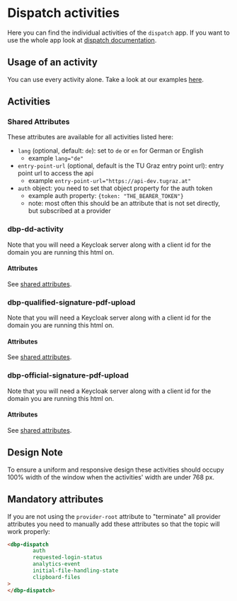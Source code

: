 # Dispatch activities

Here you can find the individual activities of the `dispatch` app.
If you want to use the whole app look at [dispatch documentation](https://github.com/digital-blueprint/dispatch-frontend).

## Usage of an activity

You can use every activity alone. Take a look at our examples [here](https://github.com/digital-blueprint/dispatch-frontend/tree/main/examples).

## Activities

### Shared Attributes

These attributes are available for all activities listed here:

- `lang` (optional, default: `de`): set to `de` or `en` for German or English
    - example `lang="de"`
- `entry-point-url` (optional, default is the TU Graz entry point url): entry point url to access the api
    - example `entry-point-url="https://api-dev.tugraz.at"`
- `auth` object: you need to set that object property for the auth token
    - example auth property: `{token: "THE_BEARER_TOKEN"}`
    - note: most often this should be an attribute that is not set directly, but subscribed at a provider

### dbp-dd-activity

Note that you will need a Keycloak server along with a client id for the domain you are running this html on.

#### Attributes
See [shared attributes](#shared-attributes).


### dbp-qualified-signature-pdf-upload

Note that you will need a Keycloak server along with a client id for the domain you are running this html on.

#### Attributes

See [shared attributes](#shared-attributes).

### dbp-official-signature-pdf-upload

Note that you will need a Keycloak server along with a client id for the domain you are running this html on.


#### Attributes

See [shared attributes](#shared-attributes).


## Design Note

To ensure a uniform and responsive design these activities should occupy 100% width of the window when the activities' width are under 768 px.


## Mandatory attributes

If you are not using the `provider-root` attribute to "terminate" all provider attributes
you need to manually add these attributes so that the topic will work properly:

```html
<dbp-dispatch
        auth
        requested-login-status
        analytics-event
        initial-file-handling-state
        clipboard-files
>
</dbp-dispatch>
```
